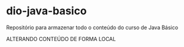 # dio-java-basico
Repositório para armazenar todo o conteúdo do curso de Java Básico

ALTERANDO CONTEÚDO DE FORMA LOCAL